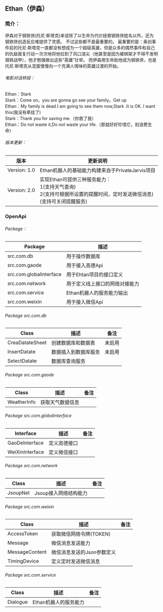 ## Ethan（伊森）



### 简介：<br>

伊森对于钢铁侠(托尼·斯塔克)来说除了以生命为代价拯救钢铁侠姓名以外，还为钢铁侠创造反应堆提供了灵感。
不过这些都不是最重要的。
最重要的是：奥创事件前的托尼·斯塔克一直都没有想成为一个超级英雄，但是众多的偶然事件和自己的仇敌报复行动一次次地将他拉到了风口浪尖（他甚至是因为被绑架才不得不发明钢铁战甲），他才勉强做出这些“英雄”壮举。
而伊森用生命助他成为钢铁侠，也是托尼·斯塔克从混蛋慢慢向一个充满人情味的英雄过渡的开始。

###### 电影对话桥段：<br>

Ethan：Stark <br>
Stark：Come on，you are gonna go see your family。Get up <br>
Ethan：My family is dead.I am going to see them now,Stark .It is OK. I want this(我没有牵挂了) <br>
Stark：Thank you for saving me.（你救了我）<br>
Ethan：Do not waste it,Do not waste your life.（那就好好珍惜它，别浪费生命）<br>

###### 版本更新：<br>

|版本|更新说明|
|---|---|
|Version: 1.0|Ethan机器人的基础能力构建来自于PrivateJarvis项目|
|Version: 2.0|实现Ethan可提供三种服务能力：<br> 1(支持天气查询) <br> 2(支持可根据所设置的提醒时间，定时发送微信消息) <br> (支持可关闭提醒服务)|

### OpenApi

###### Package：<br>

|Package|描述|
|---|---|
|src.com.db|用于操作数据库|
|src.com.gaode|用于接入高德Api|
|src.com.globalinterface|用于Ehtan项目的接口定义|
|src.com.network |用于定义线上接口的网络对接能力|
|src.com.service|Ethan机器人的服务能力输出 |
|src.com.weixin|用于接入微信Api|


###### Package src.com.db<br>
|Class|描述 |备注|
|---|---|---|
|CreaDatateSheet|创建数据库和数据表|未启用|
|InsertDatate|数据插入到数据库服务|未启用|
|SelectDatate|数据库查询服务||


###### Package src.com.gaode<br>
|Class|描述 |备注|
|---|---|---|
|WeatherInfo|获取天气数据信息||

###### Package src.com.globalinterface<br>
|Interface|描述 |备注|
|---|---|---|
|GaoDeInterface|定义高德接口||
|WeiXinInterface|定义微信接口||

###### Package src.com.network<br>
|Class|描述 |备注|
|---|---|---|
|JsoupNet|Jsoup接入网络结构能力||

###### Package src.com.weixin<br>
|Class|描述 |备注|
|---|---|---|
|AccessToken|获取微信网络令牌(TOKEN)||
|Message|微信消息发送能力||
|MessageContent|微信消息发送的Json参数定义||
|TimingDevice|定义定时发送微信消息||

###### Package src.com.service<br>
|Class|描述 |备注|
|---|---|---|
|Dialogue|Ethan机器人的服务能力||










